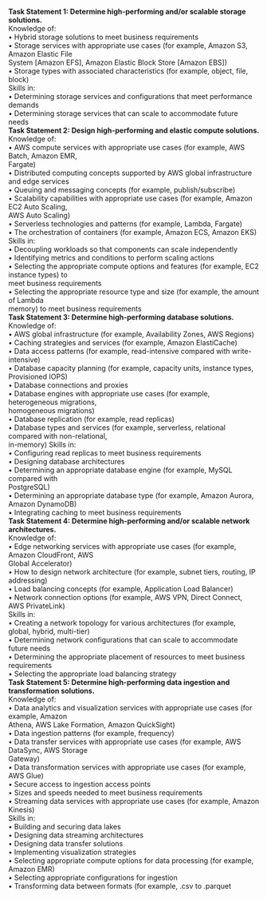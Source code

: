 **Task Statement 1: Determine high-performing and/or scalable storage solutions.**  
Knowledge of:  
		• Hybrid storage solutions to meet business requirements  
		• Storage services with appropriate use cases (for example, Amazon S3, Amazon Elastic File  
		System [Amazon EFS], Amazon Elastic Block Store [Amazon EBS])  
		• Storage types with associated characteristics (for example, object, file, block)  
Skills in:  
		• Determining storage services and configurations that meet performance demands  
		• Determining storage services that can scale to accommodate future needs  
**Task Statement 2: Design high-performing and elastic compute solutions.**  
Knowledge of:  
		• AWS compute services with appropriate use cases (for example, AWS Batch, Amazon EMR,  
		Fargate)  
		• Distributed computing concepts supported by AWS global infrastructure and edge services  
		• Queuing and messaging concepts (for example, publish/subscribe)  
		• Scalability capabilities with appropriate use cases (for example, Amazon EC2 Auto Scaling,  
		AWS Auto Scaling)  
		• Serverless technologies and patterns (for example, Lambda, Fargate)  
		• The orchestration of containers (for example, Amazon ECS, Amazon EKS)  
Skills in:  
		• Decoupling workloads so that components can scale independently  
		• Identifying metrics and conditions to perform scaling actions  
		• Selecting the appropriate compute options and features (for example, EC2 instance types) to  
		meet business requirements  
		• Selecting the appropriate resource type and size (for example, the amount of Lambda  
		memory) to meet business requirements  
**Task Statement 3: Determine high-performing database solutions.**  
Knowledge of:  
		• AWS global infrastructure (for example, Availability Zones, AWS Regions)  
		• Caching strategies and services (for example, Amazon ElastiCache)  
		• Data access patterns (for example, read-intensive compared with write-intensive)  
		• Database capacity planning (for example, capacity units, instance types, Provisioned IOPS)  
		• Database connections and proxies  
		• Database engines with appropriate use cases (for example, heterogeneous migrations,  
		homogeneous migrations)  
		• Database replication (for example, read replicas)  
		• Database types and services (for example, serverless, relational compared with non-relational,  
		in-memory)
Skills in:  
		• Configuring read replicas to meet business requirements  
		• Designing database architectures  
		• Determining an appropriate database engine (for example, MySQL compared with  
		PostgreSQL)  
		• Determining an appropriate database type (for example, Amazon Aurora, Amazon DynamoDB)  
		• Integrating caching to meet business requirements  
**Task Statement 4: Determine high-performing and/or scalable network architectures.**  
Knowledge of:  
		• Edge networking services with appropriate use cases (for example, Amazon CloudFront, AWS  
		Global Accelerator)  
		• How to design network architecture (for example, subnet tiers, routing, IP addressing)  
		• Load balancing concepts (for example, Application Load Balancer)  
		• Network connection options (for example, AWS VPN, Direct Connect, AWS PrivateLink)  
Skills in:  
		• Creating a network topology for various architectures (for example, global, hybrid, multi-tier)  
		• Determining network configurations that can scale to accommodate future needs  
		• Determining the appropriate placement of resources to meet business requirements  
		• Selecting the appropriate load balancing strategy  
**Task Statement 5: Determine high-performing data ingestion and transformation solutions.**  
Knowledge of:  
		• Data analytics and visualization services with appropriate use cases (for example, Amazon  
		Athena, AWS Lake Formation, Amazon QuickSight)  
		• Data ingestion patterns (for example, frequency)  
		• Data transfer services with appropriate use cases (for example, AWS DataSync, AWS Storage  
		Gateway)  
		• Data transformation services with appropriate use cases (for example, AWS Glue)  
		• Secure access to ingestion access points  
		• Sizes and speeds needed to meet business requirements  
		• Streaming data services with appropriate use cases (for example, Amazon Kinesis)  
Skills in:  
		• Building and securing data lakes  
		• Designing data streaming architectures  
		• Designing data transfer solutions  
		• Implementing visualization strategies  
		• Selecting appropriate compute options for data processing (for example, Amazon EMR)  
		• Selecting appropriate configurations for ingestion  
		• Transforming data between formats (for example, .csv to .parquet